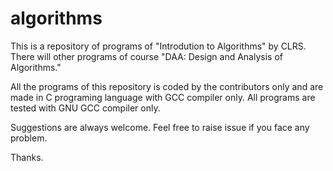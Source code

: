 # algorithms
This is a repository of programs of "Introdution to Algorithms" by CLRS. There will other programs of course "DAA: Design and Analysis of Algorithms."

All the programs of this repository is coded by the contributors only and are made in C programing language with GCC compiler only.
All programs are tested with GNU GCC compiler only.

Suggestions are always welcome. Feel free to raise issue if you face any problem.

Thanks.
